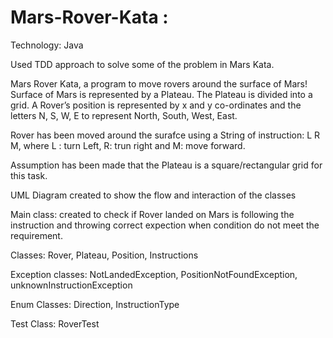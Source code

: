 # Mars-Rover-Kata : 

Technology: Java

Used TDD approach to solve some of the problem in Mars Kata.

Mars Rover Kata, a program to move rovers around the surface of Mars!
Surface of Mars is represented by a Plateau. The Plateau is divided into a grid. A Rover’s position is represented by x and y co-ordinates and the letters N, S, W, E to represent North,
South, West, East. 

Rover has been moved around the surafce using a String of instruction: L R M, where L : turn Left, R: trun right and M: move forward. 

Assumption has been made that the Plateau is a square/rectangular grid for this task. 

UML Diagram created to show the flow and interaction of the classes


Main class:  created to check if Rover landed on Mars is following the instruction and throwing correct expection when condition do not meet the requirement.

Classes:
Rover, Plateau, Position, Instructions

Exception classes: 
NotLandedException, PositionNotFoundException, unknownInstructionException

Enum Classes:
Direction, InstructionType

Test Class:
RoverTest



